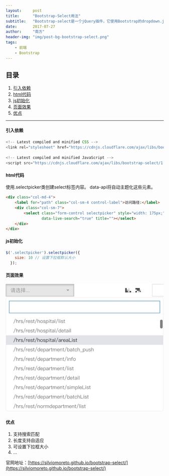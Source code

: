 ```yaml
---
layout:     post
title:      "Bootstrap-Select用法"
subtitle:   "Bootstrap-select是一个jQuery插件，它使用Bootstrap的dropdown.js样式，并为标准选择元素带来额外的功能。"
date:       2017-07-27
author:     "南方"
header-img: "img/post-bg-bootstrap-select.png"
tags:
    - 前端
    - Bootstrap
---
```


## 目录
1. [引入依赖](#引入依赖)
2. [html代码](#html代码)
3. [js初始化](#js初始化)
4. [页面效果](#页面效果)
5. [优点](#优点)

---

#### 引入依赖

```js
<!-- Latest compiled and minified CSS -->
<link rel="stylesheet" href="https://cdnjs.cloudflare.com/ajax/libs/bootstrap-select/1.12.4/css/bootstrap-select.min.css">

<!-- Latest compiled and minified JavaScript -->
<script src="https://cdnjs.cloudflare.com/ajax/libs/bootstrap-select/1.12.4/js/bootstrap-select.min.js"></script>
```

#### html代码
使用.selectpicker类创建select标签内容。 data-api将自动主题化这些元素。

```html
<div class="col-md-4">
    <label for="path" class="col-sm-4 control-label">访问路径:</label>
    <div class="col-sm-7">
        <select class="form-control selectpicker" style="width: 175px;" name="path" id="path"
                data-live-search="true" title=""></select>
    </div>
</div>
```
#### js初始化

```js
$('.selectpicker').selectpicker({
    size: 10 // 设置下拉框默认大小
  });
```

#### 页面效果
![我是图片](https://raw.githubusercontent.com/nanfangstation/image/master/blog/2017-07/bootstrap-select-demo.png)

#### 优点
1. 支持搜索匹配
2. 长度支持自适应
3. 可设置下拉框大小
4. ...

官网地址：[https://silviomoreto.github.io/bootstrap-select/](https://silviomoreto.github.io/bootstrap-select/)

